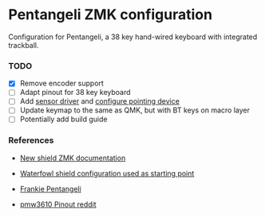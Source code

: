 # Pentangeli ZMK configuration

Configuration for Pentangeli, a 38 key hand-wired keyboard with integrated trackball.


### TODO

- [x] Remove encoder support
- [ ] Adapt pinout for 38 key keyboard
- [ ] Add [sensor driver](https://github.com/inorichi/zmk-pmw3610-driver) and [configure pointing device](https://zmk.dev/docs/development/hardware-integration/pointing)
- [ ] Update keymap to the same as QMK, but with BT keys on macro layer
- [ ] Potentially add build guide

### References
- [New shield ZMK documentation](https://zmk.dev/docs/development/hardware-integration/new-shield)
- [Waterfowl shield configuration used as starting point](https://github.com/zmkfirmware/zmk/tree/main/app/boards/shields/waterfowl)
- [Frankie Pentangeli](https://m.imdb.com/title/tt0071562/characters/nm0311155/)

- [pmw3610 Pinout reddit](https://www.reddit.com/r/ErgoMechKeyboards/comments/1h0zy8n/help_which_nicenane_pins_to_connect_to_this/#lightbox)
